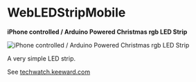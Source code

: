 WebLEDStripMobile
=================

**iPhone controlled / Arduino Powered Christmas rgb LED Strip**

![iPhone controlled / Arduino Powered Christmas rgb LED Strip](http://cdn.techwatch.keeward.com/wp-content/uploads/2012/12/505x355xLedStrip-505x355.jpg.pagespeed.ic.6GqfnTyMaO.jpg)



A very simple LED strip.

See [techwatch.keeward.com](http://techwatch.keeward.com/geeks-and-nerds/iphone-controlled-arduino-powered-christmas-rgb-led-strip/)
